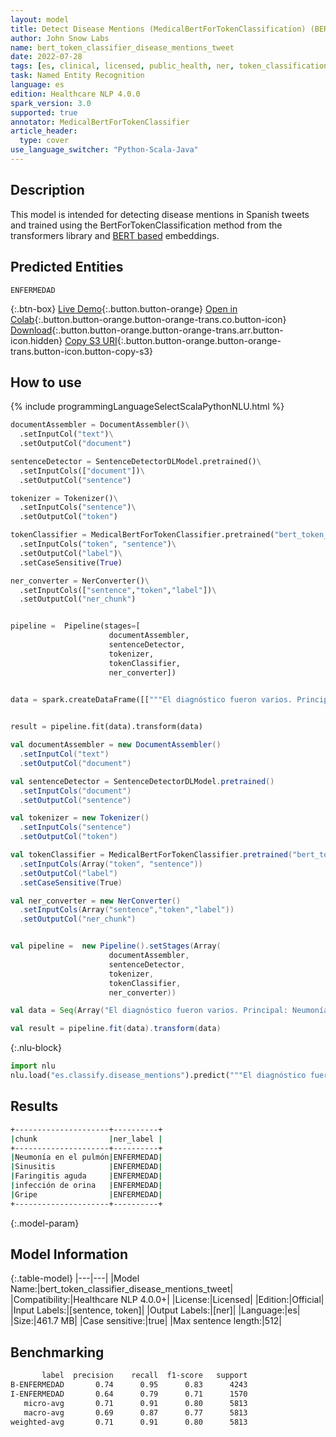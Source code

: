 ```yaml
---
layout: model
title: Detect Disease Mentions (MedicalBertForTokenClassification) (BERT)
author: John Snow Labs
name: bert_token_classifier_disease_mentions_tweet
date: 2022-07-28
tags: [es, clinical, licensed, public_health, ner, token_classification, disease, tweet]
task: Named Entity Recognition
language: es
edition: Healthcare NLP 4.0.0
spark_version: 3.0
supported: true
annotator: MedicalBertForTokenClassifier
article_header:
  type: cover
use_language_switcher: "Python-Scala-Java"
---
```


## Description

This model is intended for detecting disease mentions in Spanish tweets and trained using the BertForTokenClassification method from the transformers library and [BERT based](https://huggingface.co/amine/bert-base-5lang-cased) embeddings.

## Predicted Entities

`ENFERMEDAD`

{:.btn-box}
[Live Demo](https://demo.johnsnowlabs.com/healthcare/PUBLIC_HEALTH_NER_DISEASE_ES/){:.button.button-orange}
[Open in Colab](https://colab.research.google.com/github/JohnSnowLabs/spark-nlp-workshop/blob/master/tutorials/streamlit_notebooks/healthcare/PUBLIC_HEALTH_MB4TC.ipynb){:.button.button-orange.button-orange-trans.co.button-icon}
[Download](https://s3.amazonaws.com/auxdata.johnsnowlabs.com/clinical/models/bert_token_classifier_disease_mentions_tweet_es_4.0.0_3.0_1659033666412.zip){:.button.button-orange.button-orange-trans.arr.button-icon.hidden}
[Copy S3 URI](s3://auxdata.johnsnowlabs.com/clinical/models/bert_token_classifier_disease_mentions_tweet_es_4.0.0_3.0_1659033666412.zip){:.button.button-orange.button-orange-trans.button-icon.button-copy-s3}

## How to use



<div class="tabs-box" markdown="1">
{% include programmingLanguageSelectScalaPythonNLU.html %}

```python
documentAssembler = DocumentAssembler()\
  .setInputCol("text")\
  .setOutputCol("document")

sentenceDetector = SentenceDetectorDLModel.pretrained()\
  .setInputCols(["document"])\
  .setOutputCol("sentence")

tokenizer = Tokenizer()\
  .setInputCols("sentence")\
  .setOutputCol("token")

tokenClassifier = MedicalBertForTokenClassifier.pretrained("bert_token_classifier_disease_mentions_tweet", "es", "clinical/models")\
  .setInputCols("token", "sentence")\
  .setOutputCol("label")\
  .setCaseSensitive(True)

ner_converter = NerConverter()\
  .setInputCols(["sentence","token","label"])\
  .setOutputCol("ner_chunk")


pipeline =  Pipeline(stages=[
                      documentAssembler,
                      sentenceDetector,
                      tokenizer,
                      tokenClassifier,
                      ner_converter])

                 
data = spark.createDataFrame([["""El diagnóstico fueron varios. Principal: Neumonía en el pulmón derecho. Sinusitis de caballo, Faringitis aguda e infección de orina, también elevada. Gripe No. Estuvo hablando conmigo, sin exagerar, mas de media hora, dándome ánimo y fuerza y que sabe, porque ha visto."""]]).toDF("text")


result = pipeline.fit(data).transform(data)

```
```scala
val documentAssembler = new DocumentAssembler()
  .setInputCol("text")
  .setOutputCol("document")

val sentenceDetector = SentenceDetectorDLModel.pretrained()
  .setInputCols("document")
  .setOutputCol("sentence")

val tokenizer = new Tokenizer()
  .setInputCols("sentence")
  .setOutputCol("token")

val tokenClassifier = MedicalBertForTokenClassifier.pretrained("bert_token_classifier_disease_mentions_tweet", "es", "clinical/models")
  .setInputCols(Array("token", "sentence"))
  .setOutputCol("label")
  .setCaseSensitive(True)

val ner_converter = new NerConverter()
  .setInputCols(Array("sentence","token","label"))
  .setOutputCol("ner_chunk")


val pipeline =  new Pipeline().setStages(Array(
                      documentAssembler,
                      sentenceDetector,
                      tokenizer,
                      tokenClassifier,
                      ner_converter))

val data = Seq(Array("El diagnóstico fueron varios. Principal: Neumonía en el pulmón derecho. Sinusitis de caballo, Faringitis aguda e infección de orina, también elevada. Gripe No. Estuvo hablando conmigo, sin exagerar, mas de media hora, dándome ánimo y fuerza y que sabe, porque ha visto")).toDS().toDF("text")

val result = pipeline.fit(data).transform(data)
```


{:.nlu-block}
```python
import nlu
nlu.load("es.classify.disease_mentions").predict("""El diagnóstico fueron varios. Principal: Neumonía en el pulmón derecho. Sinusitis de caballo, Faringitis aguda e infección de orina, también elevada. Gripe No. Estuvo hablando conmigo, sin exagerar, mas de media hora, dándome ánimo y fuerza y que sabe, porque ha visto.""")
```

</div>

## Results

```bash
+---------------------+----------+
|chunk                |ner_label |
+---------------------+----------+
|Neumonía en el pulmón|ENFERMEDAD|
|Sinusitis            |ENFERMEDAD|
|Faringitis aguda     |ENFERMEDAD|
|infección de orina   |ENFERMEDAD|
|Gripe                |ENFERMEDAD|
+---------------------+----------+
```

{:.model-param}
## Model Information

{:.table-model}
|---|---|
|Model Name:|bert_token_classifier_disease_mentions_tweet|
|Compatibility:|Healthcare NLP 4.0.0+|
|License:|Licensed|
|Edition:|Official|
|Input Labels:|[sentence, token]|
|Output Labels:|[ner]|
|Language:|es|
|Size:|461.7 MB|
|Case sensitive:|true|
|Max sentence length:|512|

## Benchmarking

```bash
       label  precision    recall  f1-score   support
B-ENFERMEDAD       0.74      0.95      0.83      4243
I-ENFERMEDAD       0.64      0.79      0.71      1570
   micro-avg       0.71      0.91      0.80      5813
   macro-avg       0.69      0.87      0.77      5813
weighted-avg       0.71      0.91      0.80      5813
```